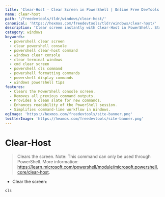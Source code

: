 ```yaml
---
title: 'Clear-Host - Clear Screen in PowerShell | Online Free DevTools by Hexmos'
name: clear-host
path: '/freedevtools/tldr/windows/clear-host/'
canonical: 'https://hexmos.com/freedevtools/tldr/windows/clear-host/'
description: 'Clear screen instantly with Clear-Host in PowerShell. Streamline your command-line workflow and improve readability. Free online tool, no registration required.'
category: windows
keywords:
  - powershell clear screen
  - clear powershell console
  - powershell clear-host command
  - windows clear console
  - clear terminal windows
  - cmd clear screen
  - powershell cls command
  - powershell formatting commands
  - powershell display commands
  - windows powershell tips
features:
  - Clears the PowerShell console screen.
  - Removes all previous command outputs.
  - Provides a clean slate for new commands.
  - Enhances readability of the PowerShell session.
  - Simplifies command-line workflow in Windows.
ogImage: 'https://hexmos.com/freedevtools/site-banner.png'
twitterImage: 'https://hexmos.com/freedevtools/site-banner.png'
---
```


# Clear-Host

> Clears the screen.
> Note: This command can only be used through PowerShell.
> More information: <https://learn.microsoft.com/powershell/module/microsoft.powershell.core/clear-host>.

- Clear the screen:

`cls`
